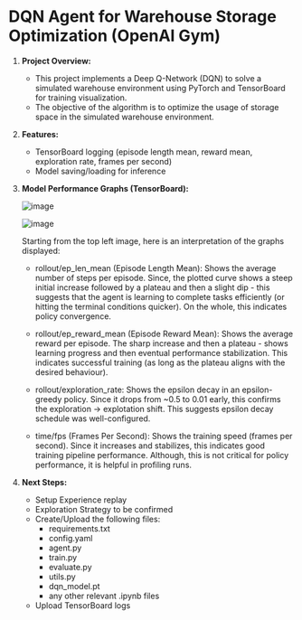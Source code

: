 # DQN Agent for Warehouse Storage Optimization (OpenAI Gym)

1. **Project Overview:** 
	- This project implements a Deep Q-Network (DQN) to solve a simulated warehouse environment using PyTorch and TensorBoard for training visualization.
	- The objective of the algorithm is to optimize the usage of storage space in the simulated warehouse environment.
	  

2. **Features:**
	
	- TensorBoard logging (episode length mean, reward mean, exploration rate, frames per second)
	- Model saving/loading for inference 

3. **Model Performance Graphs (TensorBoard):**

   	![image](https://github.com/user-attachments/assets/1c5a7408-27ce-4ad8-a873-0b6695bee22e)


   	![image](https://github.com/user-attachments/assets/8f0e34e2-4471-4249-89ef-4b77f1046f28)

	Starting from the top left image, here is an interpretation of the graphs displayed:

  	- rollout/ep_len_mean (Episode Length Mean): Shows the average number of steps per episode. Since, the plotted curve shows a steep initial increase followed by a plateau and then a slight dip - this suggests that the agent is learning to complete tasks efficiently (or hitting the terminal conditions quicker). On the whole, this indicates policy convergence.
     
     - rollout/ep_reward_mean (Episode Reward Mean): Shows the average reward per episode. The sharp increase and then a plateau - shows learning progress and then eventual performance stabilization. This indicates successful training (as long as the plateau aligns with the desired behaviour).
        
     - rollout/exploration_rate: Shows the epsilon decay in an epsilon-greedy policy. Since it drops from ~0.5 to 0.01 early, this confirms the exploration -> explotation shift. This suggests epsilon decay schedule was well-configured.
     
     - time/fps (Frames Per Second): Shows the training speed (frames per second). Since it increases and stabilizes, this indicates good training pipeline performance. Although, this is not critical for policy performance, it is helpful in profiling runs.
          
   
5. **Next Steps:**

   	- Setup Experience replay
   	- Exploration Strategy to be confirmed
   	- Create/Upload the following files:
   	   - requirements.txt
   	   - config.yaml
   	   - agent.py
   	   - train.py
   	   - evaluate.py
   	   - utils.py
   	   - dqn_model.pt
   	   - any other relevant .ipynb files
	- Upload TensorBoard logs

